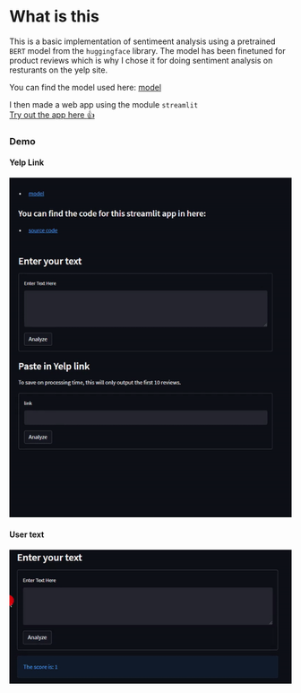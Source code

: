 # What is this
This is a basic implementation of sentimeent analysis using a pretrained `BERT`  model from the `huggingface`  library. The model has been finetuned for product reviews which is why I chose it for doing sentiment analysis on resturants on the yelp site.  

You can find the model used here: [model](https://huggingface.co/nlptown/bert-base-multilingual-uncased-sentiment)

I then made a web app using the module `streamlit`  
[Try out the app here :+1: ](https://elpatatone-sentiment-analysis-bert-app-ctid3i.streamlitapp.com)

### Demo
#### Yelp Link
![](link.gif)

#### User text
![](user.gif)
